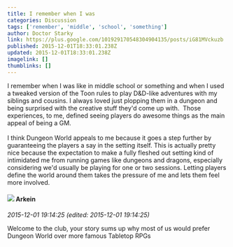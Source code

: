 ```yaml
---
title: I remember when I was
categories: Discussion
tags: ['remember', 'middle', 'school', 'something']
author: Doctor Starky
link: https://plus.google.com/101929170548304904135/posts/iG81MVckuzb
published: 2015-12-01T18:33:01.238Z
updated: 2015-12-01T18:33:01.238Z
imagelink: []
thumblinks: []
---
```


I remember when I was like in middle school or something and when I used a tweaked version of the Toon rules to play D&amp;D-like adventures with my siblings and cousins. I always loved just plopping them in a dungeon and being surprised with the creative stuff they&#39;d come up with.  Those experiences, to me, defined seeing players do awesome things as the main appeal of being a GM.<br /><br />I think Dungeon World appeals to me because it goes a step further by guaranteeing the players a say in the setting itself. This is actually pretty nice because the expectation to make a fully fleshed out setting kind of intimidated me from running games like dungeons and dragons, especially considering we&#39;d usually be playing for one or two sessions. Letting players define the world around them takes the pressure of me and lets them feel more involved.
<div id='comment z132ebia0yjmdzpzq04cc1baevv0zvhyo2s'>
  <h4><img src='{{site.baseurl}}//images/avatars/116511679422841762028_photo.jpg'> Arkein</h4>
      <p><cite>2015-12-01 19:14:25 (edited: 2015-12-01 19:14:25)</cite></p>
        <p>Welcome to the club, your story sums up why most of us would prefer Dungeon World over more famous Tabletop RPGs</p>
</div>
        
